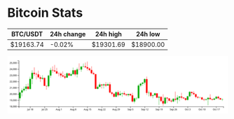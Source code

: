 # Bitcoin Stats

BTC/USDT|24h change|24h high|24h low|
|---|---|---|---|
|$19163.74|-0.02%|$19301.69|$18900.00|

<img src="./chart.svg">
